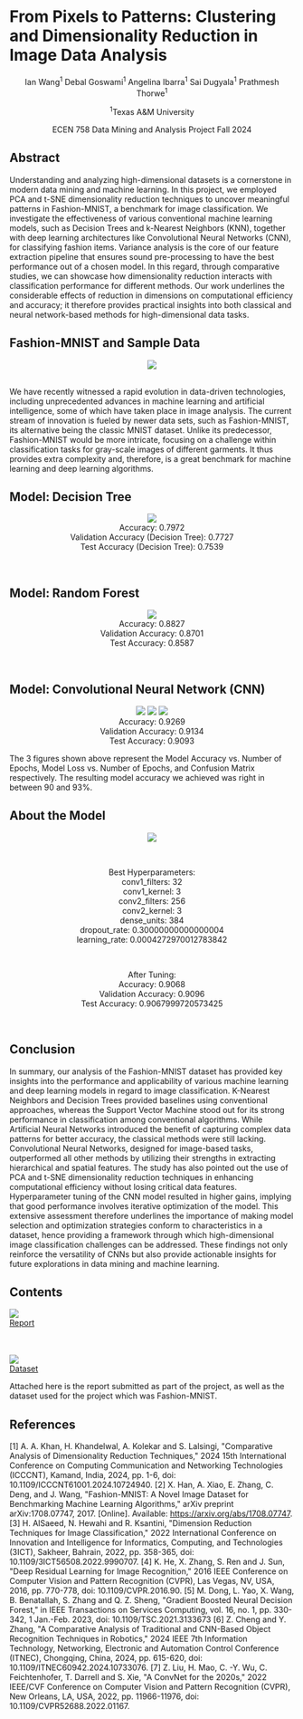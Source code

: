 # From Pixels to Patterns: Clustering and Dimensionality Reduction in Image Data Analysis
<p align="center">Ian Wang<sup>1</sup>      Debal Goswami<sup>1</sup>      Angelina Ibarra<sup>1</sup>      Sai Dugyala<sup>1</sup>      Prathmesh Thorwe<sup>1</sup></p>
<p align="center"><sup>1</sup>Texas A&M University</p>
<p align="center">ECEN 758 Data Mining and Analysis Project Fall 2024</p>

## Abstract
Understanding and analyzing high-dimensional datasets is a cornerstone in modern data mining and machine learning. In this project, we employed PCA and t-SNE dimensionality reduction techniques to uncover meaningful patterns in Fashion-MNIST, a benchmark for image classification. We investigate the effectiveness of various conventional machine learning models, such as Decision Trees and k-Nearest Neighbors (KNN), together with deep learning architectures like Convolutional Neural Networks (CNN), for classifying fashion items. Variance analysis is the core of our feature extraction pipeline that ensures sound pre-processing to have the best performance out of a chosen model. In this regard, through comparative studies, we can showcase how dimensionality reduction interacts with classification performance for different methods. Our work underlines the considerable effects of reduction in dimensions on computational efficiency and accuracy; it therefore provides practical insights into both classical and neural network-based methods for high-dimensional data tasks.<br/>

## Fashion-MNIST and Sample Data
<p align="center">
  <img src="fashiondata.png">
</p><br/>
We have recently witnessed a rapid evolution in data-driven technologies, including unprecedented advances in machine learning and artificial intelligence, some of which have taken place in image analysis. The current stream of innovation is fueled by newer data sets, such as Fashion-MNIST, its alternative being the classic MNIST dataset. Unlike its predecessor, Fashion-MNIST would be more intricate, focusing on a challenge within classification tasks for gray-scale images of different garments. It thus provides extra complexity and, therefore, is a great benchmark for machine learning and deep learning algorithms.<br/>

## Model: Decision Tree
<p align="center">
  <img src="decisiontree.png"><br/>
  Accuracy: 0.7972<br/>
  Validation Accuracy (Decision Tree): 0.7727<br/>
  Test Accuracy (Decision Tree): 0.7539<br/>
</p><br/>

## Model: Random Forest
<p align="center">
  <img src="randomforest.png"><br/>
  Accuracy: 0.8827<br/>
  Validation Accuracy: 0.8701<br/>
  Test Accuracy: 0.8587<br/>
</p><br/>

## Model: Convolutional Neural Network (CNN)
<p align="center">
  <img src="accuracy.png">
  <img src="loss.png">
  <img src="cnnconfusionmatrix.png"><br/>
  Accuracy: 0.9269<br/>
  Validation Accuracy: 0.9134<br/>
  Test Accuracy: 0.9093<br/>
</p>

The 3 figures shown above represent the Model Accuracy vs. Number of Epochs, Model Loss vs. Number of Epochs, and Confusion Matrix respectively. The resulting model accuracy we achieved was right in between 90 and 93%. <br/>

## About the Model

<p align="center">
  <img src="sequential.png"><br/>
</p><br/>
<p align="center"> 
  Best Hyperparameters:<br/>
  conv1_filters: 32<br/>
  conv1_kernel: 3<br/>
  conv2_filters: 256<br/>
  conv2_kernel: 3<br/>
  dense_units: 384<br/>
  dropout_rate: 0.30000000000000004<br/>
  learning_rate: 0.0004272970012783842<br/>
</p><br/>
<p align="center"> 
  After Tuning:<br/>
  Accuracy: 0.9068<br/>
  Validation Accuracy: 0.9096<br/>
  Test Accuracy: 0.9067999720573425<br/>
</p><br/>

## Conclusion
In summary, our analysis of the Fashion-MNIST dataset has provided key insights into the performance and applicability of various machine learning and deep learning models in regard to image classification. K-Nearest Neighbors and Decision Trees provided baselines using conventional approaches, whereas the Support Vector Machine stood out for its strong performance in classification among conventional algorithms. While Artificial Neural Networks introduced the benefit of capturing complex data patterns for better accuracy, the classical methods were still lacking. Convolutional Neural Networks, designed for image-based tasks, outperformed all other methods by utilizing their strengths in extracting hierarchical and spatial features. The study has also pointed out the use of PCA and t-SNE dimensionality reduction techniques in enhancing computational efficiency without losing critical data features. Hyperparameter tuning of the CNN model resulted in higher gains, implying that good performance involves iterative optimization of the model. This extensive assessment therefore underlines the importance of making model selection and optimization strategies conform to characteristics in a dataset, hence providing a framework through which high-dimensional image classification challenges can be addressed. These findings not only reinforce the versatility of CNNs but also provide actionable insights for future explorations in data mining and machine learning.<br/>

## Contents
[<img src="schoolicon.png">](https://drive.google.com/file/d/12Ek1qqHTWnN5npqUp1JddMcky6y0gyX4/view?usp=drive_link/)<br/>
<a href="https://drive.google.com/file/d/12Ek1qqHTWnN5npqUp1JddMcky6y0gyX4/view?usp=drive_link/">Report</a><br/><br/><br/>

[<img src="kaggleicon.png">](https://www.kaggle.com/datasets/zalando-research/fashionmnist/)<br/>
<a href="https://www.kaggle.com/datasets/zalando-research/fashionmnist/">Dataset</a><br/>

Attached here is the report submitted as part of the project, as well as the dataset used for the project which was Fashion-MNIST.<br/>

## References
[1] A. A. Khan, H. Khandelwal, A. Kolekar and S. Lalsingi, "Comparative Analysis of Dimensionality Reduction Techniques," 2024 15th International Conference on Computing Communication and Networking Technologies (ICCCNT), Kamand, India, 2024, pp. 1-6, doi: 10.1109/ICCCNT61001.2024.10724940.
[2] X. Han, A. Xiao, E. Zhang, C. Deng, and J. Wang, "Fashion-MNIST: A Novel Image Dataset for Benchmarking Machine Learning Algorithms," arXiv preprint arXiv:1708.07747, 2017. [Online]. Available: https://arxiv.org/abs/1708.07747.
[3] H. AlSaeed, N. Hewahi and R. Ksantini, "Dimension Reduction Techniques for Image Classification," 2022 International Conference on Innovation and Intelligence for Informatics, Computing, and Technologies (3ICT), Sakheer, Bahrain, 2022, pp. 358-365, doi: 10.1109/3ICT56508.2022.9990707.
[4] K. He, X. Zhang, S. Ren and J. Sun, "Deep Residual Learning for Image Recognition," 2016 IEEE Conference on Computer Vision and Pattern Recognition (CVPR), Las Vegas, NV, USA, 2016, pp. 770-778, doi: 10.1109/CVPR.2016.90.
[5] M. Dong, L. Yao, X. Wang, B. Benatallah, S. Zhang and Q. Z. Sheng, "Gradient Boosted Neural Decision Forest," in IEEE Transactions on Services Computing, vol. 16, no. 1, pp. 330-342, 1 Jan.-Feb. 2023, doi: 10.1109/TSC.2021.3133673
[6] Z. Cheng and Y. Zhang, "A Comparative Analysis of Traditional and CNN-Based Object Recognition Techniques in Robotics," 2024 IEEE 7th Information Technology, Networking, Electronic and Automation Control Conference (ITNEC), Chongqing, China, 2024, pp. 615-620, doi: 10.1109/ITNEC60942.2024.10733076.
[7] Z. Liu, H. Mao, C. -Y. Wu, C. Feichtenhofer, T. Darrell and S. Xie, "A ConvNet for the 2020s," 2022 IEEE/CVF Conference on Computer Vision and Pattern Recognition (CVPR), New Orleans, LA, USA, 2022, pp. 11966-11976, doi: 10.1109/CVPR52688.2022.01167.

